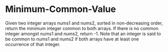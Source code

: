 # Minimum-Common-Value
Given two integer arrays nums1 and nums2, sorted in non-decreasing order, return the minimum integer common to both arrays. If there is no common integer amongst nums1 and nums2, return -1.  Note that an integer is said to be common to nums1 and nums2 if both arrays have at least one occurrence of that integer.
